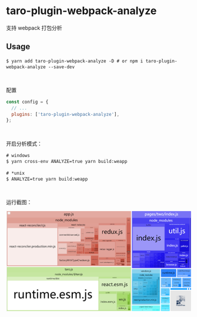 # taro-plugin-webpack-analyze

支持 webpack 打包分析

## Usage

```shell
$ yarn add taro-plugin-webpack-analyze -D # or npm i taro-plugin-webpack-analyze --save-dev
```

<br/>

配置

```js
const config = {
  // ...
  plugins: ['taro-plugin-webpack-analyze'],
};
```

<br/>

开启分析模式：

```shell
# windows
$ yarn cross-env ANALYZE=true yarn build:weapp

# *unix
$ ANALYZE=true yarn build:weapp
```

<br/>

运行截图：

![](./screenshot.png)